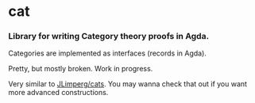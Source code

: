 # cat

### Library for writing Category theory proofs in Agda.


Categories are implemented as interfaces (records in Agda).

Pretty, but mostly broken. Work in progress.

Very similar to [JLimperg/cats](https://github.com/JLimperg/cats). You may wanna check that out if you want more advanced constructions.
